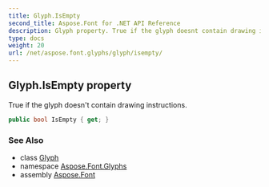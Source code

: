 ```yaml
---
title: Glyph.IsEmpty
second_title: Aspose.Font for .NET API Reference
description: Glyph property. True if the glyph doesnt contain drawing instructions
type: docs
weight: 20
url: /net/aspose.font.glyphs/glyph/isempty/
---
```

## Glyph.IsEmpty property

True if the glyph doesn't contain drawing instructions.

```csharp
public bool IsEmpty { get; }
```

### See Also

* class [Glyph](../)
* namespace [Aspose.Font.Glyphs](../../../aspose.font.glyphs/)
* assembly [Aspose.Font](../../../)


